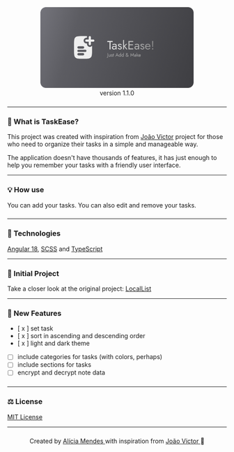 <div align="center">
    <img src="public/logo_readme.png" width="70%">
</div>
<div align="center">
version 1.1.0
</div>

###

---

###

### 🧠 What is TaskEase?

This project was created with inspiration from [João Victor](https://github.com/joaovictornsv) project for those who need to organize their tasks in a simple and manageable way.

The application doesn't have thousands of features, it has just enough to help you remember your tasks with a friendly user interface.

---

###

### 💡 How use

You can add your tasks. You can also edit and remove your tasks.

###

---

### 🚀 Technologies

[Angular 18](https://angular.dev/), [SCSS](https://sass-lang.com/) and [TypeScript](https://www.typescriptlang.org/)

---

### 🌱 Initial Project

Take a closer look at the original project: [LocalList](https://github.com/joaovictornsv/local-list)

---

### 🐛 New Features

- [ x ] set task
- [ x ] sort in ascending and descending order
- [ x ] light and dark theme
- [ ] include categories for tasks (with colors, perhaps)
- [ ] include sections for tasks
- [ ] encrypt and decrypt note data

###

---

### ⚖️ License

[MIT License](https://github.com/aliciamendes/todo-list/blob/main/LICENSE)

---

###

<div align="center">
    <span>Created by <a href="https://github.com/aliciamendes">Alícia Mendes </a>
    with inspiration from <a href="https://github.com/joaovictornsv">João Victor </a> 🚀
    </span>
</div>
